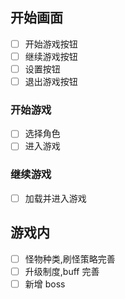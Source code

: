 ## 开始画面
- [ ] 开始游戏按钮
- [ ] 继续游戏按钮
- [ ] 设置按钮
- [ ] 退出游戏按钮
  
### 开始游戏
- [ ] 选择角色
- [ ] 进入游戏

### 继续游戏
- [ ] 加载并进入游戏
  
## 游戏内
- [ ] 怪物种类,刷怪策略完善
- [ ] 升级制度,buff 完善
- [ ] 新增 boss 